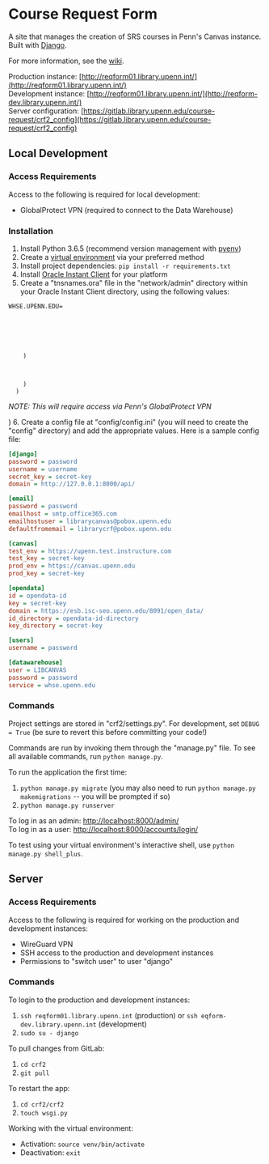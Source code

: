 # Course Request Form

A site that manages the creation of SRS courses in Penn's Canvas instance. Built with [Django](https://www.djangoproject.com/).

For more information, see the [wiki](https://github.com/Mfhodges/CRF2/wiki).

Production instance: [http://reqform01.library.upenn.int/](http://reqform01.library.upenn.int/)  
Development instance: [http://reqform01.library.upenn.int/](http://reqform-dev.library.upenn.int/)  
Server configuration: [https://gitlab.library.upenn.edu/course-request/crf2_config](https://gitlab.library.upenn.edu/course-request/crf2_config)

## Local Development

### Access Requirements

Access to the following is required for local development:

- GlobalProtect VPN (required to connect to the Data Warehouse)

### Installation

1. Install Python 3.6.5 (recommend version management with [pyenv](https://github.com/pyenv/pyenv))
2. Create a [virtual environment](https://docs.python.org/3/tutorial/venv.html) via your preferred method
3. Install project dependencies: `pip install -r requirements.txt`
4. Install [Oracle Instant Client](https://www.oracle.com/database/technologies/instant-client/downloads.html) for your platform
5. Create a "tnsnames.ora" file in the "network/admin" directory within your Oracle Instant Client directory, using the following values:

```
WHSE.UPENN.EDU=
 
   
     
     
     
     
    )
   
     
     
    )
  )
```

_NOTE: This will require access via Penn's GlobalProtect VPN_

) 6. Create a config file at "config/config.ini" (you will need to create the "config" directory) and add the appropriate values. Here is a sample config file:

```ini
[django]
password = password
username = username
secret_key = secret-key
domain = http://127.0.0.1:8000/api/

[email]
password = password
emailhost = smtp.office365.com
emailhostuser = librarycanvas@pobox.upenn.edu
defaultfromemail = librarycrf@pobox.upenn.edu

[canvas]
test_env = https://upenn.test.instructure.com
test_key = secret-key
prod_env = https://canvas.upenn.edu
prod_key = secret-key

[opendata]
id = opendata-id
key = secret-key
domain = https://esb.isc-seo.upenn.edu/8091/open_data/
id_directory = opendata-id-directory
key_directory = secret-key

[users]
username = password

[datawarehouse]
user = LIBCANVAS
password = password
service = whse.upenn.edu
```

### Commands

Project settings are stored in "crf2/settings.py". For development, set `DEBUG = True` (be sure to revert this before committing your code!)

Commands are run by invoking them through the "manage.py" file. To see all available commands, run `python manage.py`.

To run the application the first time:

1. `python manage.py migrate` (you may also need to run `python manage.py makemigrations` -- you will be prompted if so)
2. `python manage.py runserver`

To log in as an admin: [http://localhost:8000/admin/](http://localhost:8000/admin/)  
To log in as a user: [http://localhost:8000/accounts/login/](http://localhost:8000/accounts/login/)

To test using your virtual environment's interactive shell, use `python manage.py shell_plus`.

## Server

### Access Requirements

Access to the following is required for working on the production and development instances:

- WireGuard VPN
- SSH access to the production and development instances
- Permissions to "switch user" to user "django"

### Commands

To login to the production and development instances:

1. `ssh reqform01.library.upenn.int` (production) or `ssh eqform-dev.library.upenn.int` (development)
2. `sudo su - django`

To pull changes from GitLab:

1. `cd crf2`
2. `git pull`

To restart the app:

1. `cd crf2/crf2`
2. `touch wsgi.py`

Working with the virtual environment:

- Activation: `source venv/bin/activate`
- Deactivation: `exit`
